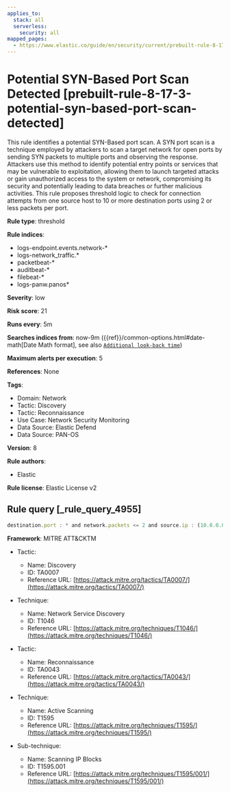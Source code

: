 ```yaml
---
applies_to:
  stack: all
  serverless:
    security: all
mapped_pages:
  - https://www.elastic.co/guide/en/security/current/prebuilt-rule-8-17-3-potential-syn-based-port-scan-detected.html
---
```


# Potential SYN-Based Port Scan Detected [prebuilt-rule-8-17-3-potential-syn-based-port-scan-detected]

This rule identifies a potential SYN-Based port scan. A SYN port scan is a technique employed by attackers to scan a target network for open ports by sending SYN packets to multiple ports and observing the response. Attackers use this method to identify potential entry points or services that may be vulnerable to exploitation, allowing them to launch targeted attacks or gain unauthorized access to the system or network, compromising its security and potentially leading to data breaches or further malicious activities. This rule proposes threshold logic to check for connection attempts from one source host to 10 or more destination ports using 2 or less packets per port.

**Rule type**: threshold

**Rule indices**:

* logs-endpoint.events.network-*
* logs-network_traffic.*
* packetbeat-*
* auditbeat-*
* filebeat-*
* logs-panw.panos*

**Severity**: low

**Risk score**: 21

**Runs every**: 5m

**Searches indices from**: now-9m ({{ref}}/common-options.html#date-math[Date Math format], see also [`Additional look-back time`](docs-content://solutions/security/detect-and-alert/create-detection-rule.md#rule-schedule))

**Maximum alerts per execution**: 5

**References**: None

**Tags**:

* Domain: Network
* Tactic: Discovery
* Tactic: Reconnaissance
* Use Case: Network Security Monitoring
* Data Source: Elastic Defend
* Data Source: PAN-OS

**Version**: 8

**Rule authors**:

* Elastic

**Rule license**: Elastic License v2

## Rule query [_rule_query_4955]

```js
destination.port : * and network.packets <= 2 and source.ip : (10.0.0.0/8 or 172.16.0.0/12 or 192.168.0.0/16)
```

**Framework**: MITRE ATT&CKTM

* Tactic:

    * Name: Discovery
    * ID: TA0007
    * Reference URL: [https://attack.mitre.org/tactics/TA0007/](https://attack.mitre.org/tactics/TA0007/)

* Technique:

    * Name: Network Service Discovery
    * ID: T1046
    * Reference URL: [https://attack.mitre.org/techniques/T1046/](https://attack.mitre.org/techniques/T1046/)

* Tactic:

    * Name: Reconnaissance
    * ID: TA0043
    * Reference URL: [https://attack.mitre.org/tactics/TA0043/](https://attack.mitre.org/tactics/TA0043/)

* Technique:

    * Name: Active Scanning
    * ID: T1595
    * Reference URL: [https://attack.mitre.org/techniques/T1595/](https://attack.mitre.org/techniques/T1595/)

* Sub-technique:

    * Name: Scanning IP Blocks
    * ID: T1595.001
    * Reference URL: [https://attack.mitre.org/techniques/T1595/001/](https://attack.mitre.org/techniques/T1595/001/)



